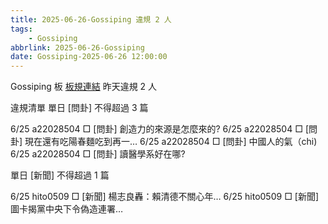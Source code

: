 ```yaml
---
title: 2025-06-26-Gossiping 違規 2 人
tags:
    - Gossiping
abbrlink: 2025-06-26-Gossiping
date: Gossiping-2025-06-26 12:00:00
---
```

Gossiping 板 [板規連結](https://www.ptt.cc/bbs/Gossiping/M.1637425085.A.07D.html)
昨天違規 2 人
<!-- more -->

違規清單
單日 [問卦] 不得超過 3 篇

6/25 a22028504 □ [問卦] 創造力的來源是怎麼來的?
6/25 a22028504 □ [問卦] 現在還有吃陽春麵吃到再一…
6/25 a22028504 □ [問卦] 中國人的氣（chi)
6/25 a22028504 □ [問卦] 讀醫學系好在哪?

單日 [新聞] 不得超過 1 篇

6/25 hito0509 □ [新聞] 楊志良轟：賴清德不關心年…
6/25 hito0509 □ [新聞] 圖卡揭黨中央下令偽造連署…